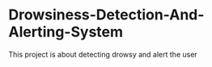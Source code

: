 # Drowsiness-Detection-And-Alerting-System
This project is about detecting drowsy and alert the user
